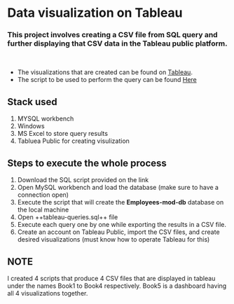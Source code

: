 # Data visualization on Tableau
###  This project involves creating a CSV file from SQL query and further displaying that CSV data in the Tableau public platform.
<p>&nbsp;</p>

- The visualizations that are created can be found on [Tableau](https://public.tableau.com/app/profile/kinshuk.chadha).
- The script to be used to perform the query can be found [Here](https://www.dropbox.com/s/lhj4axkaupjhmbq/employees_mod.sql?dl=0)


## Stack used
1. MYSQL workbench
2. Windows
3. MS Excel to store query results
4. Tabluea Public for creating visulization


## Steps to execute the whole process
1. Download the SQL script provided on the link
2. Open MySQL workbench and load the database (make sure to have a connection open)
3. Execute the script that will create the **Employees-mod-db** database on the local machine
4. Open ++tableau-queries.sql++ file
5. Execute each query one by one while exporting the results in a CSV file.
6. Create an account on Tableau Public, import the CSV files, and create desired visualizations (must know how to operate Tableau for this)

## NOTE
I created 4 scripts that produce 4 CSV files that are displayed in tableau under the names Book1 to Book4 respectively.
Book5 is a dashboard having all 4 visualizations together.
